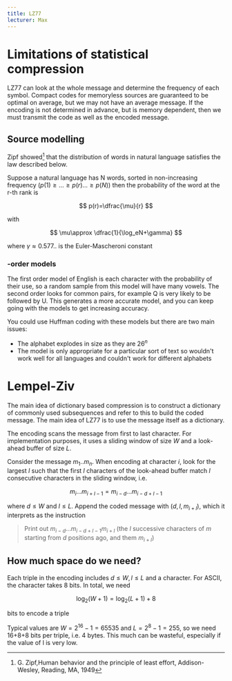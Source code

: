 ```yaml
---
title: LZ77
lecturer: Max
---
```


# Limitations of statistical compression

LZ77 can look at the whole message and determine the frequency of each symbol. Compact codes for memoryless sources are guaranteed to be optimal on average, but we may not have an average message. If the encoding is not determined in advance, but is memory dependent, then we must transmit the code as well as the encoded message.

## Source modelling

Zipf showed[^1] that the distribution of words in natural language satisfies the law described below.

[^1]: G. Zipf,Human behavior and the principle of least effort, Addison-Wesley, Reading, MA, 1949

Suppose a natural language has N words, sorted in non-increasing frequency $(p(1)\geqslant ...\geqslant p(r)...\geqslant p(N))$ then the probability of the word at the r-th rank is

$$
p(r)=\dfrac{\mu}{r}
$$

with

$$
\mu\approx \dfrac{1}{\log_eN+\gamma}
$$

where $\gamma\approx 0.577..$ is the Euler-Mascheroni constant

### -order models

The first order model of English is each character with the probability of their use, so a random sample from this model will have many vowels. The second order looks for common pairs, for example Q is very likely to be followed by U. This generates a more accurate model, and you can keep going with the models to get increasing accuracy.

You could use Huffman coding with these models but there are two main issues:

-   The alphabet explodes in size as they are $26^n$
-   The model is only appropriate for a particular sort of text so wouldn't work well for all languages and couldn't work for different alphabets

# Lempel-Ziv

The main idea of dictionary based compression is to construct a dictionary of commonly used subsequences and refer to this to build the coded message. The main idea of LZ77 is to use the message itself as a dictionary.

The encoding scans the message from first to last character. For implementation purposes, it uses a sliding window of size _W_ and a look-ahead buffer of size _L_.

Consider the message $m_1..m_n$. When encoding at character _i_, look for the largest _l_ such that the first _l_ characters of the look-ahead buffer match _l_ consecutive characters in the sliding window, i.e.

$$
m_i...m_{i+l-1}=m_{i-d}...m_{i-d+l-1}
$$

where $d\leqslant W$ and $l\leqslant L$. Append the coded message with $(d,l,m_{i+l})$, which it interprets as the instruction

> Print out $m_{i-d}...m_{i-d+l-1}m_{i+l}$ (the _l_ successive characters of _m_ starting from _d_ positions ago, and them $m_{i+l}$)

## How much space do we need?

Each triple in the encoding includes $d\leqslant W, l\leqslant L$ and a character. For ASCII, the character takes 8 bits. In total, we need

$$
\log_2(W+1)=\log_2(L+1)+8
$$

bits to encode a triple

Typical values are $W=2^{16}-1=65535$ and $L=2^8-1=255$, so we need 16+8+8 bits per triple, i.e. 4 bytes. This much can be wasteful, especially if the value of l is very low.
